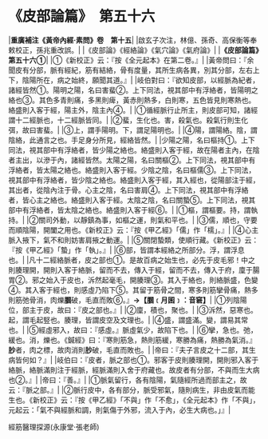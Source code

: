 # 《皮部論篇》　第五十六

|**重廣補注《黃帝內經·素問》卷　第十五**|
|啟玄子次注，林億、孫奇、高保衡等奉敕校正，孫兆重改誤。|
|《皮部論》《經絡論》《氣穴論》《氣府論》|
|**《皮部論篇》　第五十六①**|
|①《新校正》云：『按《全元起本》在第二卷。』|
|黃帝問曰：『余聞皮有分部，脈有經紀，筋有結絡，骨有度量，其所生病各異，別其分部，左右上下，陰陽所在，病之始終，願聞其道。』|
|岐伯對曰：『欲知皮部，以經脈為紀者，諸經皆然①。陽明之陽，名曰害蜚②。上下同法，視其部中有浮絡者，皆陽明之絡也③。其色多青則痛，多黑則痺，黃赤則熱多，白則寒，五色皆見則寒熱也。絡盛則入客于經，陽主外，陰主內④。|
|①循經脈行止所主，則皮部可知，諸經謂十二經脈也，十二經脈皆同。|
|②蜚，生化也。害，殺氣也。殺氣行則生化弭，故曰害蜚。|
|③上，謂手陽明。下，謂足陽明也。|
|④陽，謂陽絡。陰，謂陰絡，此通言之也。手足身分所見，經絡皆然。|
|少陽之陽，名曰樞持①。上下同法，視其部中有浮絡者，皆少陽之絡也。絡盛則入客于經，故在陽者主內，在陰者主出，以滲于內，諸經皆然。太陽之陽，名曰關樞②。上下同法，視其部中有浮絡者，皆太陽之絡也。絡盛則入客于經。少陰之陰，名曰樞儒③。上下同法，視其部中有浮絡者，皆少陰之絡也。絡盛則入客于經，其入經也，從陽部注于經，其出者，從陰內注于骨。心主之陰，名曰害肩④。上下同法，視其部中有浮絡者，皆心主之絡也。絡盛則入客于經。太陰之陰，名曰關蟄⑤。上下同法，視其部中有浮絡者，皆太陰之絡也。絡盛則入客于經⑥。|
|①樞，謂樞要。持，謂執持。|
|②關司外動，以靜鎮為事，如樞之運，則氣和平也。|
|③儒，順也，守要而順陰陽，開闔之用也。《新校正》云：『按《甲乙經》「儒」作「檽」。』|
|④心主脈入掖下，氣不和則妨害肩掖之動運。|
|⑤關閉蟄類，使順行藏。《新校正》云：『按《甲乙經》「蟄」作「執」。』|
|⑥部，皆謂本經絡之所部分。浮，謂浮息也。|
|凡十二經絡脈者，皮之部也①。是故百病之始生也，必先于皮毛邪！中之則腠理開，開則入客于絡脈，留而不去，傳入于經，留而不去，傳入于府，廩于腸胃②。邪之始入于皮也，泝然起毫毛，開腠理③。其入于絡也，則絡脈盛，色變④。其入客于經也，則感虛乃陷下⑤。其留于筋骨之間，寒多則筋攣骨痛，熱多則筋弛骨消，肉爍**䐃**破，毛直而敗⑥。』**→【䐃﹝月囷﹞：音窘】**|
|①列陰陽位，部主于皮，故曰：『皮之部也。』|
|②廩，積也，聚也。|
|③泝然，惡寒也。起，謂毛起竪也。腠理，皆謂皮空及文理也。|
|④盛，謂盛滿。變，謂易其常也。|
|⑤經虛邪入，故曰：『感虛。』脈虛氣少，故陷下也。|
|⑥攣，急也。弛，緩也。消，爍也。《鍼經》曰：『寒則筋急，熱則筋緩，寒勝為痛，熱勝為氣消。』**䏚**者，肉之標，故肉消則**䏚**破，毛直而敗也。|
|帝曰：『夫子言皮之十二部，其生病皆何如？』|
|岐伯曰：『皮者，脈之部也①。邪客于皮則腠理開，開則邪入客于絡脈，絡脈滿則注于經脈，經脈滿則入舍于府藏也。故皮者有分部，不與而生大病也②。』|
|帝曰：『善。』|
|①脈氣留行，各有陰陽，氣隨經所過而部主之，故云：『脈之部。』|
|②脈行皮中，各有部分，脈受邪氣，隨則病生，非由皮氣而能生也。《新校正》云：『按《甲乙經》「不與」作「不愈」，《全元起本》作「不與」，元起云：「氣不與經脈和調，則氣傷于外邪，流入于內，必生大病也。」』|


經筋醫理探源(永康堂‧張老師)


